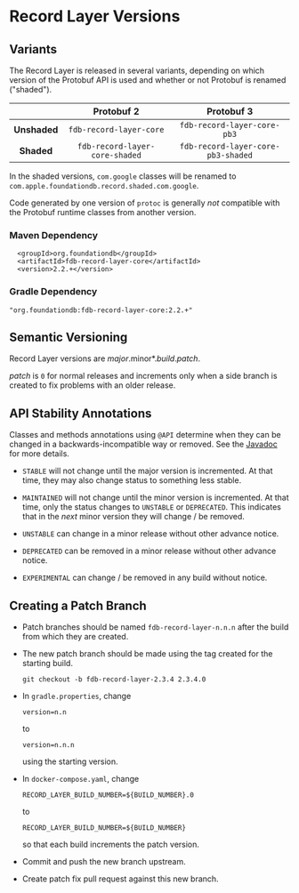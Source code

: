 # Record Layer Versions

## Variants

The Record Layer is released in several variants, depending on which version of the Protobuf API is used and whether or not Protobuf is renamed ("shaded").

|              |         Protobuf 2             |         Protobuf 3                 |
|:------------:|:------------------------------:|:----------------------------------:|
| **Unshaded** | `fdb-record-layer-core`        | `fdb-record-layer-core-pb3`        |
| **Shaded**   | `fdb-record-layer-core-shaded` | `fdb-record-layer-core-pb3-shaded` |

In the shaded versions, `com.google` classes will be renamed to `com.apple.foundationdb.record.shaded.com.google`.

Code generated by one version of `protoc` is generally *not* compatible with the Protobuf runtime classes from another version.

### Maven Dependency

```
  <groupId>org.foundationdb</groupId>
  <artifactId>fdb-record-layer-core</artifactId>
  <version>2.2.+</version>
```

### Gradle Dependency

```
"org.foundationdb:fdb-record-layer-core:2.2.+"
```

## Semantic Versioning

Record Layer versions are *major*.minor*.*build*.*patch*.

*patch* is `0` for normal releases and increments only when a side branch is created to fix problems with an older release.

## API Stability Annotations

Classes and methods annotations using `@API` determine when they can be changed in a backwards-incompatible way or removed. See the [Javadoc](https://javadoc.io/page/org.foundationdb/fdb-extensions/latest/com/apple/foundationdb/API.html) for more details.

* `STABLE` will not change until the major version is incremented. At that time, they may also change status to something less stable.

* `MAINTAINED` will not change until the minor version is incremented. At that time, only the status changes to `UNSTABLE` or `DEPRECATED`. This indicates that in the *next* minor version they will change / be removed.

* `UNSTABLE` can change in a minor release without other advance notice.

* `DEPRECATED` can be removed in a minor release without other advance notice.

* `EXPERIMENTAL` can change / be removed in any build without notice.


## Creating a Patch Branch

* Patch branches should be named `fdb-record-layer-n.n.n` after the build from which they are created.

* The new patch branch should be made using the tag created for the starting build.

    ```
    git checkout -b fdb-record-layer-2.3.4 2.3.4.0
    ```

* In `gradle.properties`, change

    ```
    version=n.n
    ```

    to

    ```
    version=n.n.n
    ```

    using the starting version.

* In `docker-compose.yaml`, change

    ```
    RECORD_LAYER_BUILD_NUMBER=${BUILD_NUMBER}.0
    ```

    to

    ```
    RECORD_LAYER_BUILD_NUMBER=${BUILD_NUMBER}
    ```

    so that each build increments the patch version.

* Commit and push the new branch upstream.

* Create patch fix pull request against this new branch.
